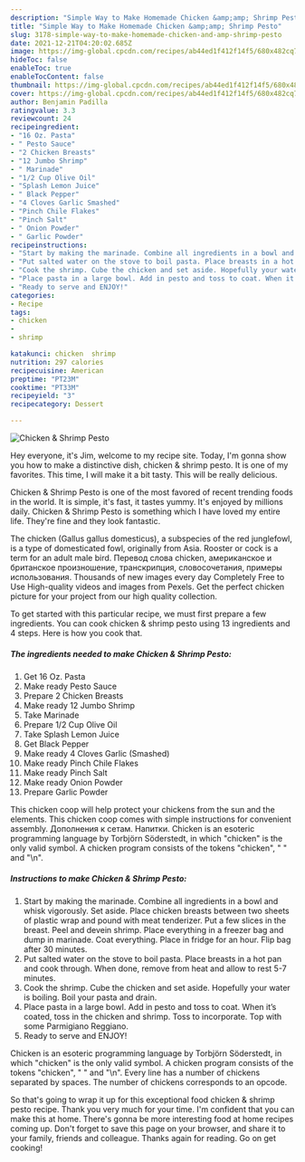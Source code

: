 ```yaml
---
description: "Simple Way to Make Homemade Chicken &amp;amp; Shrimp Pesto"
title: "Simple Way to Make Homemade Chicken &amp;amp; Shrimp Pesto"
slug: 3178-simple-way-to-make-homemade-chicken-and-amp-shrimp-pesto
date: 2021-12-21T04:20:02.685Z
image: https://img-global.cpcdn.com/recipes/ab44ed1f412f14f5/680x482cq70/chicken-shrimp-pesto-recipe-main-photo.jpg
hideToc: false
enableToc: true
enableTocContent: false
thumbnail: https://img-global.cpcdn.com/recipes/ab44ed1f412f14f5/680x482cq70/chicken-shrimp-pesto-recipe-main-photo.jpg
cover: https://img-global.cpcdn.com/recipes/ab44ed1f412f14f5/680x482cq70/chicken-shrimp-pesto-recipe-main-photo.jpg
author: Benjamin Padilla
ratingvalue: 3.3
reviewcount: 24
recipeingredient:
- "16 Oz. Pasta"
- " Pesto Sauce"
- "2 Chicken Breasts"
- "12 Jumbo Shrimp"
- " Marinade"
- "1/2 Cup Olive Oil"
- "Splash Lemon Juice"
- " Black Pepper"
- "4 Cloves Garlic Smashed"
- "Pinch Chile Flakes"
- "Pinch Salt"
- " Onion Powder"
- " Garlic Powder"
recipeinstructions:
- "Start by making the marinade. Combine all ingredients in a bowl and whisk vigorously. Set aside. Place chicken breasts between two sheets of plastic wrap and pound with meat tenderizer. Put a few slices in the breast. Peel and devein shrimp. Place everything in a freezer bag and dump in marinade. Coat everything. Place in fridge for an hour. Flip bag after 30 minutes."
- "Put salted water on the stove to boil pasta. Place breasts in a hot pan and cook through. When done, remove from heat and allow to rest 5-7 minutes."
- "Cook the shrimp. Cube the chicken and set aside. Hopefully your water is boiling. Boil your pasta and drain."
- "Place pasta in a large bowl. Add in pesto and toss to coat. When it’s coated, toss in the chicken and shrimp. Toss to incorporate. Top with some Parmigiano Reggiano."
- "Ready to serve and ENJOY!"
categories:
- Recipe
tags:
- chicken
- 
- shrimp

katakunci: chicken  shrimp 
nutrition: 297 calories
recipecuisine: American
preptime: "PT23M"
cooktime: "PT33M"
recipeyield: "3"
recipecategory: Dessert

---
```



![Chicken &amp; Shrimp Pesto](https://img-global.cpcdn.com/recipes/ab44ed1f412f14f5/680x482cq70/chicken-shrimp-pesto-recipe-main-photo.jpg)

Hey everyone, it's Jim, welcome to my recipe site. Today, I'm gonna show you how to make a distinctive dish, chicken &amp; shrimp pesto. It is one of my favorites. This time, I will make it a bit tasty. This will be really delicious.

Chicken &amp; Shrimp Pesto is one of the most favored of recent trending foods in the world. It is simple, it's fast, it tastes yummy. It's enjoyed by millions daily. Chicken &amp; Shrimp Pesto is something which I have loved my entire life. They're fine and they look fantastic.

The chicken (Gallus gallus domesticus), a subspecies of the red junglefowl, is a type of domesticated fowl, originally from Asia. Rooster or cock is a term for an adult male bird. Перевод слова chicken, американское и британское произношение, транскрипция, словосочетания, примеры использования. Thousands of new images every day Completely Free to Use High-quality videos and images from Pexels. Get the perfect chicken picture for your project from our high quality collection.


To get started with this particular recipe, we must first prepare a few ingredients. You can cook chicken &amp; shrimp pesto using 13 ingredients and 4 steps. Here is how you cook that.

<!--inarticleads1-->

##### The ingredients needed to make Chicken &amp; Shrimp Pesto:

1. Get 16 Oz. Pasta
1. Make ready  Pesto Sauce
1. Prepare 2 Chicken Breasts
1. Make ready 12 Jumbo Shrimp
1. Take  Marinade
1. Prepare 1/2 Cup Olive Oil
1. Take Splash Lemon Juice
1. Get  Black Pepper
1. Make ready 4 Cloves Garlic (Smashed)
1. Make ready Pinch Chile Flakes
1. Make ready Pinch Salt
1. Make ready  Onion Powder
1. Prepare  Garlic Powder


This chicken coop will help protect your chickens from the sun and the elements. This chicken coop comes with simple instructions for convenient assembly. Дополнения к сетам. Напитки. Chicken is an esoteric programming language by Torbjörn Söderstedt, in which &#34;chicken&#34; is the only valid symbol. A chicken program consists of the tokens &#34;chicken&#34;, &#34; &#34; and &#34;\n&#34;. 

<!--inarticleads2-->

##### Instructions to make Chicken &amp; Shrimp Pesto:

1. Start by making the marinade. Combine all ingredients in a bowl and whisk vigorously. Set aside. Place chicken breasts between two sheets of plastic wrap and pound with meat tenderizer. Put a few slices in the breast. Peel and devein shrimp. Place everything in a freezer bag and dump in marinade. Coat everything. Place in fridge for an hour. Flip bag after 30 minutes.
1. Put salted water on the stove to boil pasta. Place breasts in a hot pan and cook through. When done, remove from heat and allow to rest 5-7 minutes.
1. Cook the shrimp. Cube the chicken and set aside. Hopefully your water is boiling. Boil your pasta and drain.
1. Place pasta in a large bowl. Add in pesto and toss to coat. When it’s coated, toss in the chicken and shrimp. Toss to incorporate. Top with some Parmigiano Reggiano.
1. Ready to serve and ENJOY!

Chicken is an esoteric programming language by Torbjörn Söderstedt, in which &#34;chicken&#34; is the only valid symbol. A chicken program consists of the tokens &#34;chicken&#34;, &#34; &#34; and &#34;\n&#34;. Every line has a number of chickens separated by spaces. The number of chickens corresponds to an opcode. 

So that's going to wrap it up for this exceptional food chicken &amp; shrimp pesto recipe. Thank you very much for your time. I'm confident that you can make this at home. There's gonna be more interesting food at home recipes coming up. Don't forget to save this page on your browser, and share it to your family, friends and colleague. Thanks again for reading. Go on get cooking!
